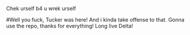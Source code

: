 Chek urself b4 u wrek urself

#Well you fuck, Tucker was here! And i kinda take offense to that. Gonna use the repo, thanks for everything! Long live Delta!
